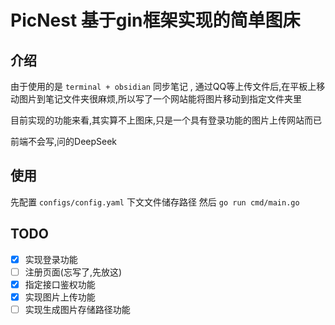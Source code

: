 # PicNest 基于gin框架实现的简单图床
## 介绍

由于使用的是 `terminal + obsidian` 同步笔记 , 通过QQ等上传文件后,在平板上移动图片到笔记文件夹很麻烦,所以写了一个网站能将图片移动到指定文件夹里

目前实现的功能来看,其实算不上图床,只是一个具有登录功能的图片上传网站而已

前端不会写,问的DeepSeek

## 使用
先配置 `configs/config.yaml` 下文文件储存路径
然后 `go run cmd/main.go`
## TODO
- [x] 实现登录功能
- [ ] 注册页面(忘写了,先放这)
- [x] 指定接口鉴权功能
- [x] 实现图片上传功能
- [ ] 实现生成图片存储路径功能
